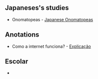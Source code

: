 <h2>Japaneses's studies</h2>
<ul>
<li>Onomatopeas - <a href="https://novon-boy.github.io/begin/japan" target="_blank" rel="external">Japanese Onomatopeas</a></li>
</ul>
<h2>Anotations</h2>
<ul>
  <li>Como a internet funciona? - <a href="https://novon-boy.github.io/begin/pratica003-listas01.html" target="_blank" rel="external">Explicação</a></li>
</ul>
<h2>Escolar</h2>
<ul>
  <li><a href="https://novon-boy.github.io/begin/pratica010/index.html>Indice das matérias</a></li>
</ul>
